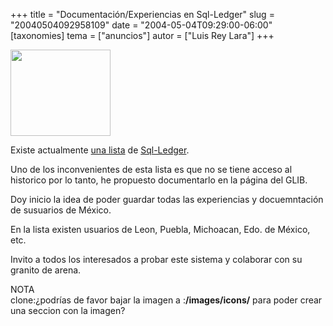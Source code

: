 +++
title = "Documentación/Experiencias en Sql-Ledger"
slug = "20040504092958109"
date = "2004-05-04T09:29:00-06:00"
[taxonomies]
tema = ["anuncios"]
autor = ["Luis Rey Lara"]
+++

<img src="http://glib.org.mx/images/articles/20040504092958109_1.gif"
width="160" height="138" />

Existe actualmente [una
lista](https://lists.sourceforge.net/lists/listinfo/sql-ledger-spanish)
de [Sql-Ledger](https://www.sql-ledger.org).

Uno de los inconvenientes de esta lista es que no se tiene acceso al
historico por lo tanto, he propuesto documentarlo en la página del GLIB.

<!-- more -->
Doy inicio la idea de poder guardar todas las experiencias y
docuemntación de susuarios de México.

En la lista existen usuarios de Leon, Puebla, Michoacan, Edo. de México,
etc.

Invito a todos los interesados a probar este sistema y colaborar con su
granito de arena.  
  
NOTA  
clone:¿podrías de favor bajar la imagen a :**/images/icons/** para poder
crear una seccion con la imagen?

